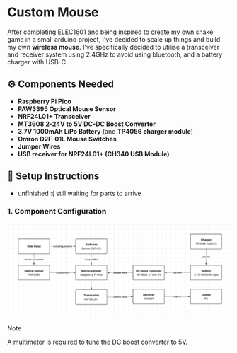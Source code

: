 # Custom Mouse

After completing ELEC1601 and being inspired to create my own snake game in a small arduino project, I've decided to scale up things and build my own **wireless mouse**. I've specifically decided to utilise a transceiver and receiver system using 2.4GHz to avoid using bluetooth, and a battery charger with USB-C.

## ⚙️ **Components Needed**
- **Raspberry Pi Pico**
- **PAW3395 Optical Mouse Sensor**
- **NRF24L01+ Transceiver**
- **MT3608 2-24V to 5V DC-DC Boost Converter**
- **3.7V 1000mAh LiPo Battery** (and **TP4056 charger module**)
- **Omron D2F-01L Mouse Switches**
- **Jumper Wires**
- **USB receiver for NRF24L01+ (CH340 USB Module)**

## 🔧 **Setup Instructions**
- unfinished :( still waiting for parts to arrive

### 1. **Component Configuration**
![component configuration uml diagram](images/mouse%20component%20config.png)

> [!NOTE]
> A multimeter is required to tune the DC boost converter to 5V.
